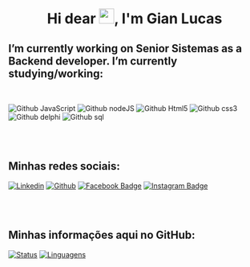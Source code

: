 <h1 align="center">Hi dear <img src="https://raw.githubusercontent.com/kaueMarques/kaueMarques/master/hi.gif" width="30px">, I'm Gian Lucas</h1>


<h2> I’m currently working on Senior Sistemas as a Backend developer. I’m currently studying/working:</h2>

<br>

![Github JavaScript](https://img.shields.io/badge/JavaScript-F7DF1E?style=for-the-badge&logo=javascript&logoColor=black)
![Github nodeJS](https://img.shields.io/badge/Node.js-339933?style=for-the-badge&logo=nodedotjs&logoColor=white)
![Github Html5](https://img.shields.io/badge/HTML5-E34F26?style=for-the-badge&logo=html5&logoColor=white)
![Github css3](https://img.shields.io/badge/CSS3-1572B6?style=for-the-badge&logo=css3&logoColor=white)
![Github delphi](https://img.shields.io/badge/Delphi-B22222?style=for-the-badge&logo=delphi&logoColor=white)
![Github sql](https://img.shields.io/badge/Microsoft%20SQL%20Server-CC2927?style=for-the-badge&logo=microsoft%20sql%20server&logoColor=white)



<br><br>

<h2>Minhas redes sociais:</h2>

[![Linkedin](https://img.shields.io/badge/LinkedIn-0077B5?style=for-the-badge&logo=linkedin&logoColor=white&link=link_do_seu_perfil)](https://www.linkedin.com/in/gian-lucas-alves-ferreira-3680a21bb/)
[![Github](https://img.shields.io/badge/GitHub-100000?style=for-the-badge&logo=github&logoColor=white&link=link_do_seu_perfil)](https://github.com/GianLAFerreira)
[![Facebook Badge](https://img.shields.io/badge/Facebook-1877F2?style=for-the-badge&logo=facebook&logoColor=white&link=link_do_seu_perfil)](https://www.facebook.com/gianlucas.alvesferreira/)
[![Instagram Badge](https://img.shields.io/badge/Instagram-E4405F?style=for-the-badge&logo=instagram&logoColor=white&link=link_do_seu_perfil)](https://www.instagram.com/gigianlucas/)

<br><br>

<h2>Minhas informações aqui no GitHub:</h2>

[![Status](https://github-readme-stats.vercel.app/api?username=GianLAFerreira&theme=radical&show_icons=true&bg_color=000000&icon_color=3dfb04&border_color=000000)](https://github.com/GianLAFerreira)
[![Linguagens](https://github-readme-stats.vercel.app/api/top-langs/?username=GianLAFerreira&theme=radical&bg_color=000000&icon_color=3dfb04&border_color=000000)](https://github.com/GianLAFerreira)




